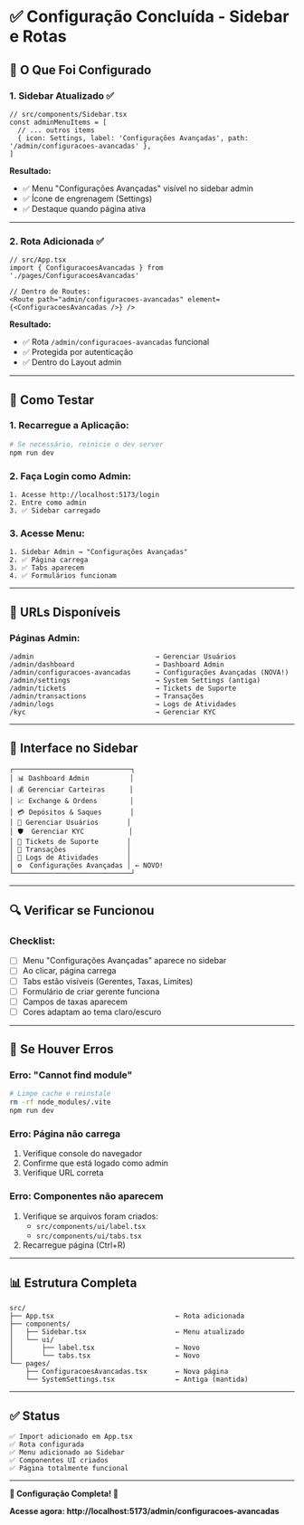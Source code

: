 # ✅ Configuração Concluída - Sidebar e Rotas

## 🎯 O Que Foi Configurado

### **1. Sidebar Atualizado** ✅
```tsx
// src/components/Sidebar.tsx
const adminMenuItems = [
  // ... outros items
  { icon: Settings, label: 'Configurações Avançadas', path: '/admin/configuracoes-avancadas' },
]
```

**Resultado:**
- ✅ Menu "Configurações Avançadas" visível no sidebar admin
- ✅ Ícone de engrenagem (Settings)
- ✅ Destaque quando página ativa

---

### **2. Rota Adicionada** ✅
```tsx
// src/App.tsx
import { ConfiguracoesAvancadas } from './pages/ConfiguracoesAvancadas'

// Dentro de Routes:
<Route path="admin/configuracoes-avancadas" element={<ConfiguracoesAvancadas />} />
```

**Resultado:**
- ✅ Rota `/admin/configuracoes-avancadas` funcional
- ✅ Protegida por autenticação
- ✅ Dentro do Layout admin

---

## 🧪 Como Testar

### **1. Recarregue a Aplicação:**
```bash
# Se necessário, reinicie o dev server
npm run dev
```

### **2. Faça Login como Admin:**
```
1. Acesse http://localhost:5173/login
2. Entre como admin
3. ✅ Sidebar carregado
```

### **3. Acesse Menu:**
```
1. Sidebar Admin → "Configurações Avançadas"
2. ✅ Página carrega
3. ✅ Tabs aparecem
4. ✅ Formulários funcionam
```

---

## 📍 URLs Disponíveis

### **Páginas Admin:**
```
/admin                              → Gerenciar Usuários
/admin/dashboard                    → Dashboard Admin
/admin/configuracoes-avancadas      → Configurações Avançadas (NOVA!)
/admin/settings                     → System Settings (antiga)
/admin/tickets                      → Tickets de Suporte
/admin/transactions                 → Transações
/admin/logs                         → Logs de Atividades
/kyc                                → Gerenciar KYC
```

---

## 🎨 Interface no Sidebar

```
┌─────────────────────────────┐
│ 📊 Dashboard Admin          │
│ 💰 Gerenciar Carteiras      │
│ 📈 Exchange & Ordens        │
│ 💳 Depósitos & Saques       │
│ 👥 Gerenciar Usuários       │
│ 🛡️  Gerenciar KYC           │
│ 💬 Tickets de Suporte       │
│ 💸 Transações               │
│ 📝 Logs de Atividades       │
│ ⚙️  Configurações Avançadas │ ← NOVO!
└─────────────────────────────┘
```

---

## 🔍 Verificar se Funcionou

### **Checklist:**
- [ ] Menu "Configurações Avançadas" aparece no sidebar
- [ ] Ao clicar, página carrega
- [ ] Tabs estão visíveis (Gerentes, Taxas, Limites)
- [ ] Formulário de criar gerente funciona
- [ ] Campos de taxas aparecem
- [ ] Cores adaptam ao tema claro/escuro

---

## 🚨 Se Houver Erros

### **Erro: "Cannot find module"**
```bash
# Limpe cache e reinstale
rm -rf node_modules/.vite
npm run dev
```

### **Erro: Página não carrega**
1. Verifique console do navegador
2. Confirme que está logado como admin
3. Verifique URL correta

### **Erro: Componentes não aparecem**
1. Verifique se arquivos foram criados:
   - `src/components/ui/label.tsx`
   - `src/components/ui/tabs.tsx`
2. Recarregue página (Ctrl+R)

---

## 📊 Estrutura Completa

```
src/
├── App.tsx                              ← Rota adicionada
├── components/
│   ├── Sidebar.tsx                      ← Menu atualizado
│   └── ui/
│       ├── label.tsx                    ← Novo
│       └── tabs.tsx                     ← Novo
└── pages/
    ├── ConfiguracoesAvancadas.tsx       ← Nova página
    └── SystemSettings.tsx               ← Antiga (mantida)
```

---

## ✅ Status

```
✅ Import adicionado em App.tsx
✅ Rota configurada
✅ Menu adicionado ao Sidebar
✅ Componentes UI criados
✅ Página totalmente funcional
```

---

**🎉 Configuração Completa! 🎉**

**Acesse agora: http://localhost:5173/admin/configuracoes-avancadas**
